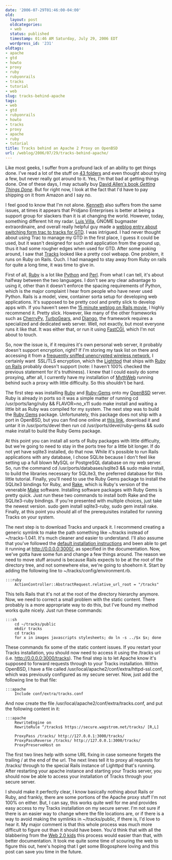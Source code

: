 ```yaml
---
date: '2006-07-29T01:46:00-04:00'
old:
  layout: post
  oldcategories:
  - web
  status: published
  timestamp: 01:46 AM Saturday, July 29, 2006 EDT
  wordpress_id: '231'
oldtags:
- apache
- gtd
- howto
- proxy
- ruby
- rubyonrails
- tracks
- tutorial
- web
slug: tracks-behind-apache
tags:
- web
- gtd
- rubyonrails
- howto
- tracks
- proxy
- apache
- ruby
- tutorial
title: Tracks behind an Apache 2 Proxy on OpenBSD
url: /weblog/2006/07/29/tracks-behind-apache/
---
```


Like most geeks, I suffer from a profound lack of an ability to get things done.  I've read a lot of the stuff on [43 folders](http://www.43folders.com/) and even thought about trying a few, but never really got around to it.  Yes, I'm that bad at getting things done.  One of these days, I may actually buy [David Allen's book _Getting Things Done_](http://www.amazon.com/gp/product/0142000280/).  But for right now, I look at the fact that I'd have to pay shipping on it from Amazon and I say no.

I feel good to know that I'm not alone. [Kenneth](http://kenneths.org/flog/) also suffers from the same issues, at times it appears that Pridjano Enterprises is better at being a support group for slackers than it is at changing the world.  However, today, something different hit my radar.  [Luis Villa](http://tieguy.org/blog/), GNOME bugmaster extraordinaire, and overall really helpful guy made a [weblog entry about switching form trac to tracks for GTD](http://tieguy.org/blog/2006/07/27/from-trac-to-tracks-for-gtd/).  I was intrigued.  I had never thought about using Trac to manage my GTD in the first place, I guess it could be used, but it wasn't designed for such and application from the ground up, thus it had some rougher edges when used for GTD.  After some poking around, I saw that [Tracks](http://www.rousette.org.uk/projects/) looked like a pretty cool webapp.  One problem, it runs on Ruby on Rails. Ouch.  I had managed to stay away from Ruby on rails for quite a long time, it was time to give in.

First of all, [Ruby](http://www.ruby-lang.org/) is a lot like [Python](http://www.python.org/) and [Perl](http://www.perl.org/).  From what I can tell, it's about halfway between the two languages.  I don't see any clear advantage to using it, other than it doesn't enforce the spacing requirements of Python, which is the major complaint I hear from people who have never used Python. Rails is a model, view, container sorta setup for developing web applications. It's supposed to be pretty cool and pretty slick to develop apps with.  If you haven't seen the [15 minute weblog on Rails movie](http://www.rubyonrails.org/screencasts), I highly recommend it.  Pretty slick.  However, like many of the other frameworks such as [CherryPy](http://www.cherrypy.org/), [TurboGears](http://www.turbogears.org/), and [Django](http://www.djangoproject.com/), the framework requires a specialized and dedicated web server.  Well, not exactly, but most everyone runs it like that.  It was either that, or run it using [FastCGI](http://www.fastcgi.com/), which I'm not about to touch.

So, now the issue is, if it requires it's own personal web server, it probably doesn't support encryption, right?  If I'm storing my task list on there and accessing it from a [frequently sniffed unencrypted wireless network](http://www.cmu.edu/computing/wireless/), I certainly want  SSL/TLS encryption, which the [Lighttpd](http://www.lighttpd.net/) that ships with [Ruby on Rails](http://www.rubyonrails.com/) probably doesn't support (note: I haven't 100% checked the previous statement for it's truthiness). I knew that I could easily do some proxying, after all, I currently have my installation of [MythWeb](http://www.mythtv.org/wiki/index.php/MythWeb) running behind such a proxy with little difficulty.  So this shouldn't be hard.

The first step was installing [Ruby](http://www.ruby-lang.org/) and [Ruby-Gems](http://rubyforge.org/projects/rubygems/) onto my [OpenBSD](http://www.openbsd.org/) server.  Ruby is already in ports so it was a simple matter of running cd /usr/ports/lang/ruby && FLAVOR=no_x11 sudo make install and waiting a little bit as Ruby was compiled for my system.  The next step was to build the [Ruby Gems](http://www.rubygems.org/) package. Unfortunately, this package does not ship with a port in OpenBSD, but you can find one online at [this link](http://archives.neohapsis.com/archives/openbsd/2006-01/0710.html), download it and untar it in /usr/ports/devel then run cd /usr/ports/devel/ruby-gems && sudo make install to build the Ruby Gems package.

At this point you can install all sorts of Ruby packages with little difficulty, but we're going to need to stay in the ports tree for a little bit longer.  If do not yet have sqlite3 installed, do that now.  While it's possible to run Rails applications with any database, I chose SQLite because I don't feel like setting up a full blown MySQL or PostgreSQL database on my web server.  So, run the command cd /usr/ports/databases/sqlite3 && sudo make install, to build the libraries necessary for SQLite3, the preferred database for this little tutorial.  Finally, you'll need to use the Ruby Gems package to install the SQLite3 bindings for Ruby, and [Rake](http://rake.rubyforge.org/), which is Ruby's version of the venerable [Make](http://www.gnu.org/software/make/) software.  Installing software packages with Ruby Gems is pretty quick.  Just run these two commands to install both Rake and the SQLite3-ruby bindings.  If you're presented with multiple choices, just take the newest version. sudo gem install sqlite3-ruby, sudo gem install rake.  Finally, at this point you should all of the prerequisites installed for running Tracks on your system.

The next step is to download Tracks and unpack it.  I recommend creating a generic symlink to make the path something like ~/tracks instead of ~/tracks-1.041. It's much cleaner and easier to understand.  I'll also assume that you've followed the [default installation instructions](http://www.rousette.org.uk/projects/manual/index) and been able to get it running at http://0.0.0.0:3000/, as specified in the documentation.  Now, we've gotta have some fun and change a few things around.  The reason we need to move stuff around is because Rails expects to be at the root of the directory tree, and not somewhere else, we're going to shoehorn it.  Start by adding the following line to ~/tracks/config/environment.rb.

    :::ruby
        ActionController::AbstractRequest.relative_url_root = "/tracks"


This tells Rails that it's not at the root of the directory hierarchy anymore. Now, we need to correct a small problem with the static content.  There probably is a more appropriate way to do this, but I've found my method works quite nicely.  Just run these commands:

    :::sh
        cd ~/tracks/public
        mkdir tracks
        cd tracks
        for x in images javascripts stylesheets; do ln -s ../$x $x; done


These commands fix some of the static content issues.  If you restart your Tracks installation, you should now need to access it using the /tracks url (i.e. http://0.0.0.0:3000/tracks).  The final step is to let Apache know it's supposed to forward requests through to your Tracks installation.  Within OpenBSD, I have a file called /usr/local/apache2/conf/extra/httpd-ssl.conf, which was previously configured as my secure server.  Now, just add the following line to that file:

    :::apache
        Include conf/extra/tracks.conf


And now create the file /usr/local/apache2/conf/extra/tracks.conf, and put the following content in it:

    :::apache
        RewriteEngine on
        RewriteRule ^/tracks$ https://secure.wagstrom.net/tracks/ [R,L]

        ProxyPass /tracks/ http://127.0.0.1:3000/tracks/
        ProxyPassReverse /tracks/ http://127.0.0.1:3000/tracks/
        ProxyPreserveHost on


The first two lines help with some URL fixing in case someone forgets the trailing / at the end of the url.  The next lines tell it to proxy all requests for /tracks/ through to the special Rails instance of Lighttpd that's running.  After restarting your apache instance and starting your Tracks server, you should now be able to access your installation of Tracks through your secure server.

I should make it perfectly clear, I know basically nothing about Rails or Ruby, and frankly, there are some portions of the Apache proxy stuff I'm not 100% on either.  But, I can say, this works quite well for me and provides easy access to my Tracks installation on my secure server.  I'm not sure if there is an easier way to change where the file locations are, or if there is a way to avoid making the symlinks in ~/tracks/public, if there is, I'd love to hear it.  My major comment is that this whole process was much more difficult to figure out than it should have been.  You'd think that with all the blabbering from the [Web 2.0 kids](http://store.muledesign.com/shirts/koolaid.php) this process would easier than that, with better documentation.  It took me quite some time of scouring the web to figure this out, here's hoping that I get some Blogosphere loving and this post can save you time in the future.